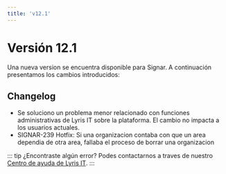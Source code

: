 ```yaml
---
title: 'v12.1'
---
```


# Versión 12.1

Una nueva version se encuentra disponible para Signar. A continuación presentamos los cambios introducidos:

## Changelog 

- Se soluciono un problema menor relacionado con funciones administrativas de Lyris IT sobre la plataforma. El cambio no impacta a los usuarios actuales.
- SIGNAR-239 Hotfix: Si una organizacion contaba con que un area dependia de otra area, fallaba el proceso de borrar una organizacion

::: tip ¿Encontraste algún error?
Podes contactarnos a traves de nuestro [Centro de ayuda de Lyris IT](https://soporte-lyris.atlassian.net/servicedesk/customer/portals).
:::